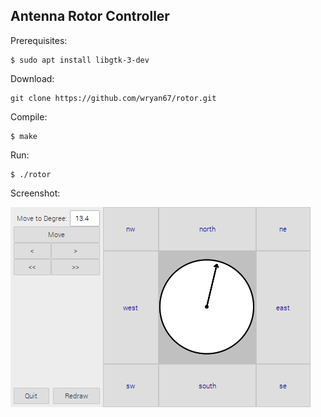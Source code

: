 Antenna Rotor Controller
------------------------

Prerequisites:

    $ sudo apt install libgtk-3-dev

Download:

    git clone https://github.com/wryan67/rotor.git
    
Compile:

    $ make
    
Run:

    $ ./rotor
    
Screenshot:

![screenshot1](https://raw.githubusercontent.com/wryan67/rotor/main/readme/screenshot1.png)
